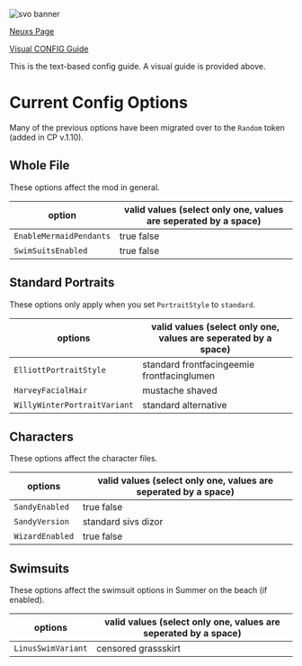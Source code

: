 ![svo banner](https://i.imgur.com/SrwU0rw.png)

[Neuxs Page](https://www.nexusmods.com/stardewvalley/mods/2449/)

[Visual CONFIG Guide](https://github.com/paradigmnomad/SVO/wiki)

This is the text-based config guide. A visual guide is provided above.

# Current Config Options

Many of the previous options have been migrated over to the `Random` token (added in CP v.1.10).

## Whole File
These options affect the mod in general.

option                         | valid values (select only one, values are seperated by a space)
----------------------------   | ------- 
`EnableMermaidPendants`        | true false
`SwimSuitsEnabled`             | true false

## Standard Portraits
These options only apply when you set `PortraitStyle` to `standard`.

options                        | valid values (select only one, values are seperated by a space)
----------------------------   | ------- 
`ElliottPortraitStyle`         | standard frontfacingeemie frontfacinglumen
`HarveyFacialHair`             | mustache shaved
`WillyWinterPortraitVariant`   | standard alternative

## Characters
These options affect the character files.

options                        | valid values (select only one, values are seperated by a space)
----------------------------   | ------- 
`SandyEnabled`                 | true false
`SandyVersion`                 | standard sivs dizor
`WizardEnabled`                | true false


## Swimsuits
These options affect the swimsuit options in Summer on the beach (if enabled).

options                        | valid values (select only one, values are seperated by a space)
----------------------------   | ------- 
`LinusSwimVariant`             | censored grassskirt

